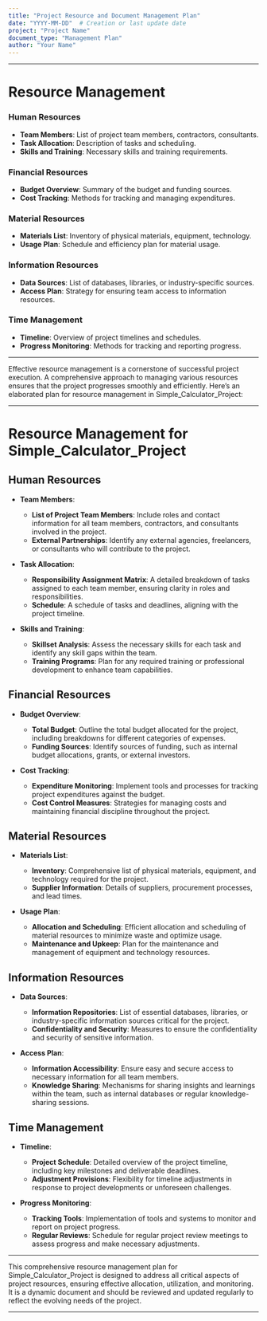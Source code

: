 ```yaml
---
title: "Project Resource and Document Management Plan"
date: "YYYY-MM-DD"  # Creation or last update date
project: "Project Name"
document_type: "Management Plan"
author: "Your Name"
---
```

---
# Resource Management

### Human Resources

- **Team Members**: List of project team members, contractors, consultants.
- **Task Allocation**: Description of tasks and scheduling.
- **Skills and Training**: Necessary skills and training requirements.

### Financial Resources

- **Budget Overview**: Summary of the budget and funding sources.
- **Cost Tracking**: Methods for tracking and managing expenditures.

### Material Resources

- **Materials List**: Inventory of physical materials, equipment, technology.
- **Usage Plan**: Schedule and efficiency plan for material usage.

### Information Resources

- **Data Sources**: List of databases, libraries, or industry-specific sources.
- **Access Plan**: Strategy for ensuring team access to information resources.

### Time Management

- **Timeline**: Overview of project timelines and schedules.
- **Progress Monitoring**: Methods for tracking and reporting progress.

---
Effective resource management is a cornerstone of successful project execution. A comprehensive approach to managing various resources ensures that the project progresses smoothly and efficiently. Here’s an elaborated plan for resource management in Simple_Calculator_Project:

---

# Resource Management for Simple_Calculator_Project

## Human Resources
- **Team Members**: 
  - **List of Project Team Members**: Include roles and contact information for all team members, contractors, and consultants involved in the project.
  - **External Partnerships**: Identify any external agencies, freelancers, or consultants who will contribute to the project.

- **Task Allocation**: 
  - **Responsibility Assignment Matrix**: A detailed breakdown of tasks assigned to each team member, ensuring clarity in roles and responsibilities.
  - **Schedule**: A schedule of tasks and deadlines, aligning with the project timeline.

- **Skills and Training**: 
  - **Skillset Analysis**: Assess the necessary skills for each task and identify any skill gaps within the team.
  - **Training Programs**: Plan for any required training or professional development to enhance team capabilities.

## Financial Resources
- **Budget Overview**: 
  - **Total Budget**: Outline the total budget allocated for the project, including breakdowns for different categories of expenses.
  - **Funding Sources**: Identify sources of funding, such as internal budget allocations, grants, or external investors.

- **Cost Tracking**: 
  - **Expenditure Monitoring**: Implement tools and processes for tracking project expenditures against the budget.
  - **Cost Control Measures**: Strategies for managing costs and maintaining financial discipline throughout the project.

## Material Resources
- **Materials List**: 
  - **Inventory**: Comprehensive list of physical materials, equipment, and technology required for the project.
  - **Supplier Information**: Details of suppliers, procurement processes, and lead times.

- **Usage Plan**: 
  - **Allocation and Scheduling**: Efficient allocation and scheduling of material resources to minimize waste and optimize usage.
  - **Maintenance and Upkeep**: Plan for the maintenance and management of equipment and technology resources.

## Information Resources
- **Data Sources**: 
  - **Information Repositories**: List of essential databases, libraries, or industry-specific information sources critical for the project.
  - **Confidentiality and Security**: Measures to ensure the confidentiality and security of sensitive information.

- **Access Plan**: 
  - **Information Accessibility**: Ensure easy and secure access to necessary information for all team members.
  - **Knowledge Sharing**: Mechanisms for sharing insights and learnings within the team, such as internal databases or regular knowledge-sharing sessions.

## Time Management
- **Timeline**: 
  - **Project Schedule**: Detailed overview of the project timeline, including key milestones and deliverable deadlines.
  - **Adjustment Provisions**: Flexibility for timeline adjustments in response to project developments or unforeseen challenges.

- **Progress Monitoring**: 
  - **Tracking Tools**: Implementation of tools and systems to monitor and report on project progress.
  - **Regular Reviews**: Schedule for regular project review meetings to assess progress and make necessary adjustments.

---

This comprehensive resource management plan for Simple_Calculator_Project is designed to address all critical aspects of project resources, ensuring effective allocation, utilization, and monitoring. It is a dynamic document and should be reviewed and updated regularly to reflect the evolving needs of the project.

---

